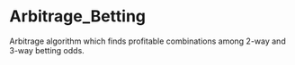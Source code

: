 # Arbitrage_Betting
Arbitrage algorithm which finds profitable combinations among 2-way and 3-way betting odds.
